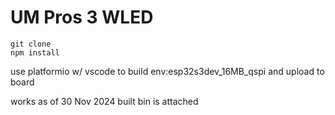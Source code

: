 # UM Pros 3 WLED

```
git clone
npm install
```
use platformio w/ vscode to build env:esp32s3dev_16MB_qspi and upload to board

works as of 30 Nov 2024
built bin is attached
